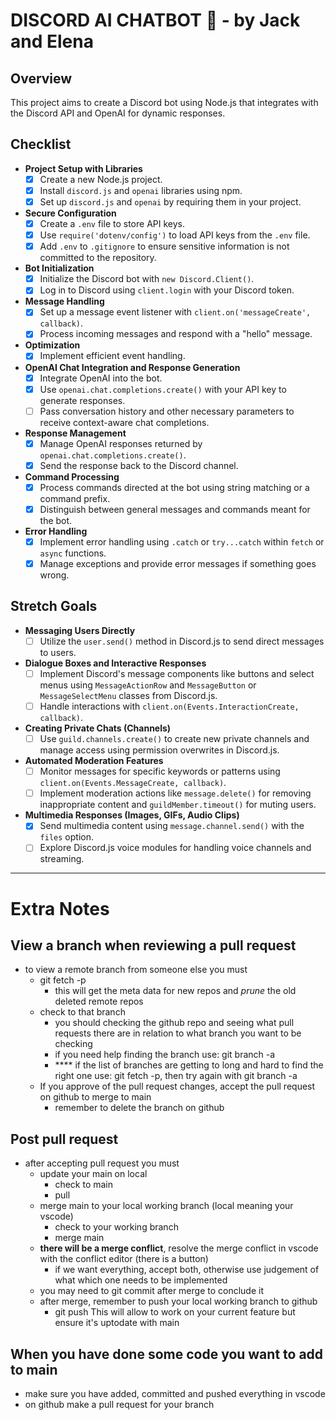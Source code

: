 # DISCORD **AI CHATBOT** 🤖 - by Jack and Elena

## Overview
This project aims to create a Discord bot using Node.js that integrates with the Discord API and OpenAI for dynamic responses.

## Checklist

- **Project Setup with Libraries**
  - [x] Create a new Node.js project.
  - [x] Install `discord.js` and `openai` libraries using npm.
  - [x] Set up `discord.js` and `openai` by requiring them in your project.
  
- **Secure Configuration**
  - [x] Create a `.env` file to store API keys.
  - [x] Use `require('dotenv/config')` to load API keys from the `.env` file.
  - [x] Add `.env` to `.gitignore` to ensure sensitive information is not committed to the repository.

- **Bot Initialization**
  - [x] Initialize the Discord bot with `new Discord.Client()`.
  - [x] Log in to Discord using `client.login` with your Discord token.

- **Message Handling**
  - [x] Set up a message event listener with `client.on('messageCreate', callback)`.
  - [x] Process incoming messages and respond with a "hello" message.

- **Optimization**
  - [x] Implement efficient event handling.

- **OpenAI Chat Integration and Response Generation**
  - [x] Integrate OpenAI into the bot.
  - [x] Use `openai.chat.completions.create()` with your API key to generate responses.
  - [ ] Pass conversation history and other necessary parameters to receive context-aware chat completions.

- **Response Management**
  - [x] Manage OpenAI responses returned by `openai.chat.completions.create()`.
  - [x] Send the response back to the Discord channel.

- **Command Processing**
  - [x] Process commands directed at the bot using string matching or a command prefix.
  - [x] Distinguish between general messages and commands meant for the bot.

- **Error Handling**
  - [x] Implement error handling using `.catch` or `try...catch` within `fetch` or `async` functions.
  - [x] Manage exceptions and provide error messages if something goes wrong.

## Stretch Goals

- **Messaging Users Directly**
  - [ ] Utilize the `user.send()` method in Discord.js to send direct messages to users.

- **Dialogue Boxes and Interactive Responses**
  - [ ] Implement Discord's message components like buttons and select menus using `MessageActionRow` and `MessageButton` or `MessageSelectMenu` classes from Discord.js.
  - [ ] Handle interactions with `client.on(Events.InteractionCreate, callback)`.

- **Creating Private Chats (Channels)**
  - [ ] Use `guild.channels.create()` to create new private channels and manage access using permission overwrites in Discord.js.

- **Automated Moderation Features**
  - [ ] Monitor messages for specific keywords or patterns using `client.on(Events.MessageCreate, callback)`.
  - [ ] Implement moderation actions like `message.delete()` for removing inappropriate content and `guildMember.timeout()` for muting users.

- **Multimedia Responses (Images, GIFs, Audio Clips)**
  - [x] Send multimedia content using `message.channel.send()` with the `files` option.
  - [ ] Explore Discord.js voice modules for handling voice channels and streaming.

---

    
# Extra Notes

## View a branch when reviewing a pull request
- to view a remote branch from someone else you must
    - git fetch -p
        - this will get the meta data for new repos and *prune* the old deleted remote repos
    - check to that branch
        - you should checking the github repo and seeing what pull requests there are in relation to what branch you want to be checking
        - if you need help finding the branch use:  git branch -a
        - **** if the list of branches are getting to long and hard to find the right one use: git fetch -p, then try again with git branch -a
    - If you approve of the pull request changes, accept the pull request on github to merge to main
        - remember to delete the branch on github
## Post pull request
- after accepting pull request you must
    - update your main on local
        - check to main
        - pull
    - merge main to your local working branch (local meaning your vscode)
        - check to your working branch
        - merge main
    - **there will be a merge conflict**, resolve the merge conflict in vscode with the conflict editor (there is a button)
        - if we want everything, accept both, otherwise use judgement of what which one needs to be implemented
    - you may need to git commit after merge to conclude it
    - after merge, remember to push your local working branch to github
        - git push
This will allow to work on your current feature but ensure it's uptodate with main
## When you have done some code you want to add to main
- make sure you have added, committed and pushed everything in vscode
- on github make a pull request for your branch
